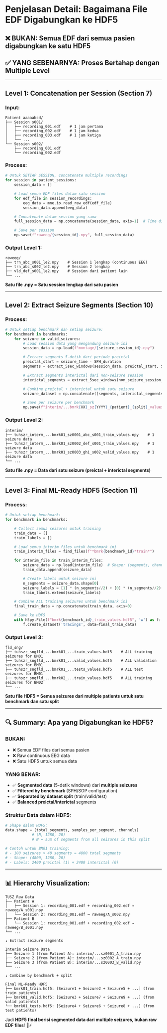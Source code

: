 # Penjelasan Detail: Bagaimana File EDF Digabungkan ke HDF5

## ❌ **BUKAN**: Semua EDF dari semua pasien digabungkan ke satu HDF5

## ✅ **YANG SEBENARNYA**: Proses Bertahap dengan Multiple Level

---

## **Level 1: Concatenation per Session (Section 7)**

### **Input:**
```
Patient aaaaabcd/
├── Session s001/
│   ├── recording_001.edf    # 1 jam pertama
│   ├── recording_002.edf    # 1 jam kedua
│   ├── recording_003.edf    # 1 jam ketiga
│   └── ...
└── Session s002/
    ├── recording_001.edf
    └── recording_002.edf
```

### **Process:**
```python
# Untuk SETIAP SESSION, concatenate multiple recordings
for session in patient_sessions:
    session_data = []

    # Load semua EDF files dalam satu session
    for edf_file in session_recordings:
        eeg_data = mne.io.read_raw_edf(edf_file)
        session_data.append(eeg_data)

    # Concatenate dalam session yang sama
    full_session_data = np.concatenate(session_data, axis=1)  # Time dimension

    # Save per session
    np.save(f"raweeg/{session_id}.npy", full_session_data)
```

### **Output Level 1:**
```
raweeg/
├── trn_abc_s001_le2.npy    # Session 1 lengkap (continuous EEG)
├── trn_abc_s002_le2.npy    # Session 2 lengkap
├── vld_def_s001_le2.npy    # Session dari patient lain
└── ...
```

**Satu file .npy = Satu session lengkap dari satu pasien**

---

## **Level 2: Extract Seizure Segments (Section 10)**

### **Process:**
```python
# Untuk setiap benchmark dan setiap seizure:
for benchmark in benchmarks:
    for seizure in valid_seizures:
        # Load session data yang mengandung seizure ini
        session_data = np.load(f"montage/{seizure_session_id}.npy")

        # Extract segments 5-detik dari periode preictal
        preictal_start = seizure_time - SPH_duration
        segments = extract_5sec_windows(session_data, preictal_start, SPH_duration)

        # Extract segments interictal dari non-seizure session
        interictal_segments = extract_5sec_windows(non_seizure_session_data)

        # Combine preictal + interictal untuk satu seizure
        seizure_dataset = np.concatenate([segments, interictal_segments])

        # Save per seizure per benchmark
        np.save(f"interim/...bmrk{XX}_sz{YYYY}_{patient}_{split}_values.npy", seizure_dataset)
```

### **Output Level 2:**
```
interim/
├── tuhszr_interm_...bmrk01_sz0001_abc_s001_train_values.npy    # 1 seizure data
├── tuhszr_interm_...bmrk01_sz0002_def_s001_train_values.npy    # 1 seizure data
├── tuhszr_interm_...bmrk01_sz0003_ghi_s002_valid_values.npy    # 1 seizure data
└── ...
```

**Satu file .npy = Data dari satu seizure (preictal + interictal segments)**

---

## **Level 3: Final ML-Ready HDF5 (Section 11)**

### **Process:**
```python
# Untuk setiap benchmark:
for benchmark in benchmarks:

    # Collect semua seizures untuk training
    train_data = []
    train_labels = []

    # Load semua interim files untuk benchmark ini
    train_interim_files = find_files(f"*bmrk{benchmark_id}*train*")

    for interim_file in train_interim_files:
        seizure_data = np.load(interim_file)  # Shape: (segments, channels, samples)
        train_data.append(seizure_data)

        # Create labels untuk seizure ini
        n_segments = seizure_data.shape[0]
        seizure_labels = [1] * (n_segments//2) + [0] * (n_segments//2)  # 50% preictal, 50% interictal
        train_labels.extend(seizure_labels)

    # Combine ALL training seizures untuk benchmark ini
    final_train_data = np.concatenate(train_data, axis=0)

    # Save ke HDF5
    with h5py.File(f"bmrk{benchmark_id}_train_values.hdf5", 'w') as f:
        f.create_dataset('tracings', data=final_train_data)
```

### **Output Level 3:**
```
fld_sng/
├── tuhszr_sngfld_...bmrk01_...train_values.hdf5    # ALL training seizures for BM01
├── tuhszr_sngfld_...bmrk01_...valid_values.hdf5    # ALL validation seizures for BM01
├── tuhszr_sngfld_...bmrk01_...tests_values.hdf5    # ALL test seizures for BM01
├── tuhszr_sngfld_...bmrk02_...train_values.hdf5    # ALL training seizures for BM02
└── ...
```

**Satu file HDF5 = Semua seizures dari multiple patients untuk satu benchmark dan satu split**

---

## **🔍 Summary: Apa yang Digabungkan ke HDF5?**

### **BUKAN:**
- ❌ Semua EDF files dari semua pasien
- ❌ Raw continuous EEG data
- ❌ Satu HDF5 untuk semua data

### **YANG BENAR:**
- ✅ **Segmented data** (5-detik windows) dari **multiple seizures**
- ✅ **Filtered by benchmark** (SPH/SOP configuration)
- ✅ **Separated by dataset split** (train/valid/test)
- ✅ **Balanced preictal/interictal** segments

### **Struktur Data dalam HDF5:**
```python
# Shape dalam HDF5:
data.shape = (total_segments, samples_per_segment, channels)
            # (N, 1280, 20)
            # N = sum of segments from all seizures in this split

# Contoh untuk BM01 training:
# - 100 seizures × 48 segments = 4800 total segments
# - Shape: (4800, 1280, 20)
# - Labels: 2400 preictal (1) + 2400 interictal (0)
```

---

## **📊 Hierarchy Visualization:**

```
TUSZ Raw Data
├── Patient A
│   ├── Session 1: recording_001.edf + recording_002.edf → raweeg/A_s001.npy
│   └── Session 2: recording_001.edf → raweeg/A_s002.npy
├── Patient B
│   └── Session 1: recording_001.edf + recording_002.edf → raweeg/B_s001.npy
└── ...

↓ Extract seizure segments

Interim Seizure Data
├── Seizure 1 (from Patient A): interim/...sz0001_A_train.npy
├── Seizure 2 (from Patient A): interim/...sz0002_A_train.npy
├── Seizure 3 (from Patient B): interim/...sz0003_B_valid.npy
└── ...

↓ Combine by benchmark + split

Final ML-Ready HDF5
├── bmrk01_train.hdf5: [Seizure1 + Seizure2 + Seizure5 + ...] (from train patients)
├── bmrk01_valid.hdf5: [Seizure3 + Seizure7 + Seizure9 + ...] (from valid patients)
└── bmrk01_tests.hdf5: [Seizure4 + Seizure6 + Seizure8 + ...] (from test patients)
```

Jadi **HDF5 final berisi segmented data dari multiple seizures, bukan raw EDF files**! 🧠⚡
